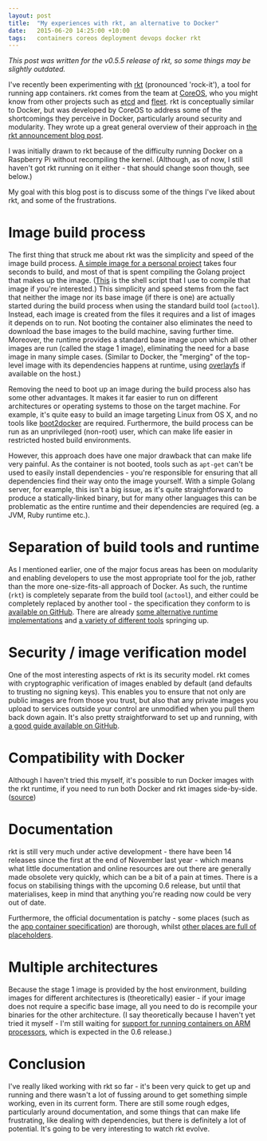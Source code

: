 ```yaml
---
layout: post
title:  "My experiences with rkt, an alternative to Docker"
date:   2015-06-20 14:25:00 +10:00
tags:   containers coreos deployment devops docker rkt
---
```


_This post was written for the v0.5.5 release of rkt, so some things may be slightly outdated._

I've recently been experimenting with [rkt](https://github.com/coreos/rkt) (pronounced 'rock-it'), 
a tool for running app containers. rkt comes from the team at [CoreOS](https://coreos.com/), who you 
might know from other projects such as [etcd](https://coreos.com/etcd/) and 
[fleet](https://github.com/coreos/fleet). rkt is conceptually similar to Docker, but was developed by 
CoreOS to address some of the shortcomings they perceive in Docker, particularly around security and modularity. 
They wrote up a great general overview of their approach in [the rkt announcement blog post](https://coreos.com/blog/rocket/).

I was initially drawn to rkt because of the difficulty running Docker on a Raspberry Pi without recompiling the kernel. (Although, as of now, I still haven't got rkt running on it either - that should change soon though, see below.)

My goal with this blog post is to discuss some of the things I've liked about rkt, and some of the frustrations.

# Image build process
The first thing that struck me about rkt was the simplicity and speed of the image build process. 
[A simple image for a personal project](https://github.com/charleskorn/weather-thingy-data-service/blob/master/rkt/manifest.json)
takes four seconds to build, and most of that is spent compiling the Golang project that makes up the image. 
([This](https://github.com/charleskorn/weather-thingy-data-service/blob/master/build.sh) is the shell 
script that I use to compile that image if you're interested.) This simplicity and speed stems from the fact that 
neither the image nor its base image (if there is one) are actually started during the build process when using the 
standard build tool (`actool`). Instead, each image is created from the files it requires and a list of 
images it depends on to run. Not booting the container also eliminates the need to download the base images to the 
build machine, saving further time. Moreover, the runtime provides a standard base image upon which all other images 
are run (called the stage 1 image), eliminating the need for a base image in many simple cases. (Similar to Docker, 
the "merging" of the top-level image with its dependencies happens at runtime, using 
[overlayfs](https://www.kernel.org/doc/Documentation/filesystems/overlayfs.txt) if available on the host.)

Removing the need to boot up an image during the build process also has some other advantages. It makes it far 
easier to run on different architectures or operating systems to those on the target machine. For example, it's 
quite easy to build an image targeting Linux from OS X, and no tools like [boot2docker](http://boot2docker.io/) 
are required. Furthermore, the build process can be run as an unprivileged (non-root) user, which can make life easier in 
restricted hosted build environments.

However, this approach does have one major drawback that can make life very painful. As the container is not booted, 
tools such as `apt-get` can't be used to easily install dependencies - you're responsible for ensuring that 
all dependencies find their way onto the image yourself. With a simple Golang server, for example, this isn't a big issue, 
as it's quite straightforward to produce a statically-linked binary, but for many other languages this can be problematic as 
the entire runtime and their dependencies are required (eg. a JVM, Ruby runtime etc.).

# Separation of build tools and runtime
As I mentioned earlier, one of the major focus areas has been on modularity and enabling developers to use the most 
appropriate tool for the job, rather than the more one-size-fits-all approach of Docker. As such, the runtime 
(`rkt`) is completely separate from the build tool (`actool`), and either could be completely replaced 
by another tool - the specification they conform to is 
[available on GitHub](https://github.com/appc/spec/blob/master/SPEC.md). There are already 
[some alternative runtime implementations](https://github.com/appc/spec#what-are-some-implementations-of-the-spec) 
and [a variety of different tools](https://github.com/appc/spec#what-is-the-promise-of-the-app-container-spec) springing up.

# Security / image verification model
One of the most interesting aspects of rkt is its security model. rkt comes with cryptographic verification of images enabled 
by default (and defaults to trusting no signing keys). This enables you to ensure that not only are public images are from 
those you trust, but also that any private images you upload to services outside your control are unmodified when you pull 
them back down again. It's also pretty straightforward to set up and running, with 
[a good guide available on GitHub](https://github.com/coreos/rkt/blob/master/Documentation/signing-and-verification-guide.md).

# Compatibility with Docker
Although I haven't tried this myself, it's possible to run Docker images with the rkt runtime, if you need to run both Docker and 
rkt images side-by-side. ([source](https://github.com/coreos/rkt/blob/master/Documentation/running-docker-images.md))

# Documentation 
rkt is still very much under active development - there have been 14 releases since the first at the end of November last year - 
which means what little documentation and online resources are out there are generally made obsolete very quickly, which can be a 
bit of a pain at times. There is a focus on stabilising things with the upcoming 0.6 release, but until that materialises, keep in 
mind that anything you're reading now could be very out of date.

Furthermore, the official documentation is patchy - some places (such as the 
[app container specification](https://github.com/appc/spec)) are thorough, whilst 
[other places are full of placeholders](https://github.com/coreos/rkt/blob/master/Documentation/commands.md).

# Multiple architectures
Because the stage 1 image is provided by the host environment, building images for different architectures is (theoretically) easier - 
if your image does not require a specific base image, all you need to do is recompile your binaries for the other architecture. 
(I say theoretically because I haven't yet tried it myself - I'm still waiting for 
[support for running containers on ARM processors](https://github.com/coreos/rkt/issues/730), which is expected in the 0.6 
release.)

# Conclusion
I've really liked working with rkt so far - it's been very quick to get up and running and there wasn't a lot of fussing around to get 
something simple working, even in its current form. There are still some rough edges, particularly around documentation, and some things 
that can make life frustrating, like dealing with dependencies, but there is definitely a lot of potential. It's going to be very 
interesting to watch rkt evolve.
